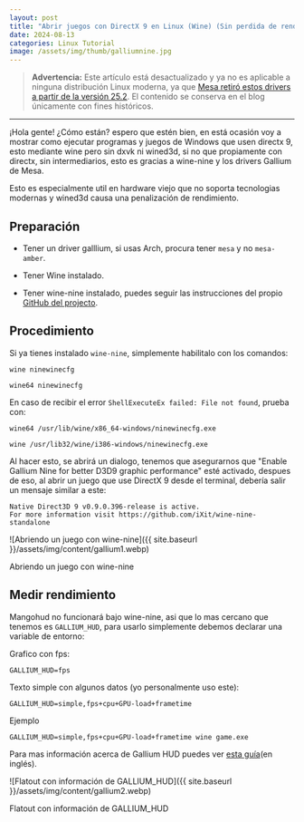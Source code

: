 ```yaml
---
layout: post
title: "Abrir juegos con DirectX 9 en Linux (Wine) (Sin perdida de rendimento)"
date: 2024-08-13
categories: Linux Tutorial
image: /assets/img/thumb/galliumnine.jpg
---
```


> **Advertencia:**
> Este artículo está desactualizado y ya no es aplicable a ninguna distribución Linux moderna, ya que [Mesa retiró estos drivers a partir de la versión 25.2](https://www.phoronix.com/news/Gallium-Nine-Deprecated). El contenido se conserva en el blog únicamente con fines históricos.


---

¡Hola gente! ¿Cómo están? espero que estén bien, en está ocasión voy a mostrar como ejecutar programas y juegos de Windows que usen directx 9, esto mediante wine pero sin dxvk ni wined3d, si no que propiamente con directx, sin intermediarios, esto es gracias a wine-nine y los drivers Gallium de Mesa.

Esto es especialmente util en hardware viejo que no soporta tecnologias modernas y wined3d causa una penalización de rendimiento.

## Preparación

- Tener un driver galllium, si usas Arch, procura tener `mesa` y no `mesa-amber`.

- Tener Wine instalado.

- Tener wine-nine instalado, puedes seguir las instrucciones del propio [GitHub del projecto](https://github.com/iXit/wine-nine-standalone).

## Procedimiento

Si ya tienes instalado `wine-nine`, simplemente habilitalo con los comandos:

```
wine ninewinecfg
```

```
wine64 ninewinecfg
```

En caso de recibir el error `ShellExecuteEx failed: File not found`, prueba con:

```
wine64 /usr/lib/wine/x86_64-windows/ninewinecfg.exe
```

```
wine /usr/lib32/wine/i386-windows/ninewinecfg.exe
```

Al hacer esto, se abrirá un dialogo, tenemos que asegurarnos que "Enable Gallium Nine for better D3D9 graphic performance" esté activado, despues de eso, al abrir un juego que use DirectX 9 desde el terminal, debería salir un mensaje similar a este:

```
Native Direct3D 9 v0.9.0.396-release is active.
For more information visit https://github.com/iXit/wine-nine-standalone
```

![Abriendo un juego con wine-nine]({{ site.baseurl }}/assets/img/content/gallium1.webp)

<figcaption>Abriendo un juego con wine-nine</figcaption>

## Medir rendimiento

Mangohud no funcionará bajo wine-nine, asi que lo mas cercano que tenemos es `GALLIUM_HUD`, para usarlo simplemente debemos declarar una variable de entorno:

Grafico con fps:

```
GALLIUM_HUD=fps
```

Texto simple con algunos datos (yo personalmente uso este):

```
GALLIUM_HUD=simple,fps+cpu+GPU-load+frametime
```

Ejemplo
```
GALLIUM_HUD=simple,fps+cpu+GPU-load+frametime wine game.exe
```


Para mas información acerca de Gallium HUD puedes ver [esta guía](https://manerosss.wordpress.com/2017/07/13/howto-gallium-hud/)(en inglés).


![Flatout con información de GALLIUM_HUD]({{ site.baseurl }}/assets/img/content/gallium2.webp)
<figcaption>Flatout con información de GALLIUM_HUD</figcaption>